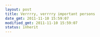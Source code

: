 ```yaml
---
layout: post
title: Verrrry, verrrry important persons
date_gmt: 2011-11-10 15:59:07
modified_gmt: 2011-11-10 15:59:07
status: inherit
---
```


